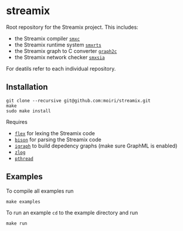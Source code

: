 # streamix
Root repository for the Streamix project. This includes:
 - the Streamix compiler [`smxc`](https://github.com/moiri/streamix-c)
 - the Streamix runtime system [`smxrts`](https://github.com/moiri/streamix-rts)
 - the Streamix graph to C converter [`graph2c`](https://github.com/moiri/streamix-graph2c)
 - the Streamix network checker [`smxsia`](https://github.com/moiri/streamix-sia)

For deatils refer to each individual repository.

## Installation

    git clone --recursive git@github.com:moiri/streamix.git
    make
    sudo make install

Requires
 - [`flex`](https://github.com/westes/flex) for lexing the Streamix code
 - [`bison`](https://www.gnu.org/software/bison/) for parsing the Streamix code
 - [`igraph`](http://igraph.org/c/) to build depedency graphs (make sure GraphML is enabled)
 - [`zlog`](https://github.com/HardySimpson/zlog)
 - [`pthread`](https://computing.llnl.gov/tutorials/pthreads/)

## Examples
To compile all examples run

    make examples

To run an example `cd` to the example directory and run

    make run
